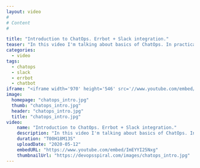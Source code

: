 ```yaml
---
layout: video
#
# Content
#

title: "Introduction to ChatOps. Errbot + Slack integration."
teaser: "In this video I'm talking about basics of ChatOps. In practical part I'm showing how to integrate Errbot with Slack."
categories:
  - video
tags:
  - chatops
  - slack
  - errbot
  - chatbot 
iframe: "<iframe width='970' height='546' src='//www.youtube.com/embed/ImEYYI25Nxg' frameborder='0' allowfullscreen></iframe>"
image:
  homepage: "chatops_intro.jpg"
  thumb: "chatops_intro.jpg"
  header: "chatops_intro.jpg"
  title: "chatops_intro.jpg"
video:
    name: "Introduction to ChatOps. Errbot + Slack integration."
    description: "In this video I'm talking about basics of ChatOps. In practical part I'm showing how to integrate Errbot with Slack."
    duration: "T00H18M13S"
    uploadDate: "2020-05-12"
    embedURL: "https://www.youtube.com/embed/ImEYYI25Nxg"
    thumbnailUrl: "https://devopsspiral.com/images/chatops_intro.jpg"
---
```

